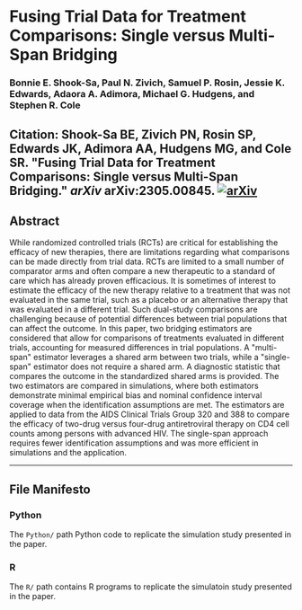 # Fusing Trial Data for Treatment Comparisons: Single versus Multi-Span Bridging

### Bonnie E. Shook-Sa, Paul N. Zivich, Samuel P. Rosin, Jessie K. Edwards, Adaora A. Adimora, Michael G. Hudgens, and Stephen R. Cole

**Citation**: Shook-Sa BE, Zivich PN, Rosin SP, Edwards JK, Adimora AA, Hudgens MG, and Cole SR. "Fusing Trial Data for Treatment Comparisons: Single versus Multi-Span Bridging." *arXiv* arXiv:2305.00845.
[![arXiv](https://img.shields.io/badge/arXiv-2206.04445-b31b1b.svg)](https://arxiv.org/abs/2305.00845)
--------------------------------

## Abstract

While randomized controlled trials (RCTs) are critical for establishing the efficacy of new therapies, there are limitations regarding what comparisons can be made directly from trial data. RCTs are limited to a small number of comparator arms and often compare a new therapeutic to a standard of care which has already proven efficacious. It is sometimes of interest to estimate the efficacy of the new therapy relative to a treatment that was not evaluated in the same trial, such as a placebo or an alternative therapy that was evaluated in a different trial. Such dual-study comparisons are challenging because of potential differences between trial populations that can affect the outcome. In this paper, two bridging estimators are considered that allow for comparisons of treatments evaluated in different trials, accounting for measured differences in trial populations. A "multi-span" estimator leverages a shared arm between two trials, while a "single-span" estimator does not require a shared arm. A diagnostic statistic that compares the outcome in the standardized shared arms is provided. The two estimators are compared in simulations, where both estimators demonstrate minimal empirical bias and nominal confidence interval coverage when the identification assumptions are met. The estimators are applied to data from the AIDS Clinical Trials Group 320 and 388 to compare the efficacy of two-drug versus four-drug antiretroviral therapy on CD4 cell counts among persons with advanced HIV. The single-span approach requires fewer identification assumptions and was more efficient in simulations and the application.

--------------------------------

## File Manifesto

### Python
The `Python/` path Python code to replicate the simulation study presented in the paper.

### R
The `R/` path contains R programs to replicate the simulatoin study presented in the paper.
